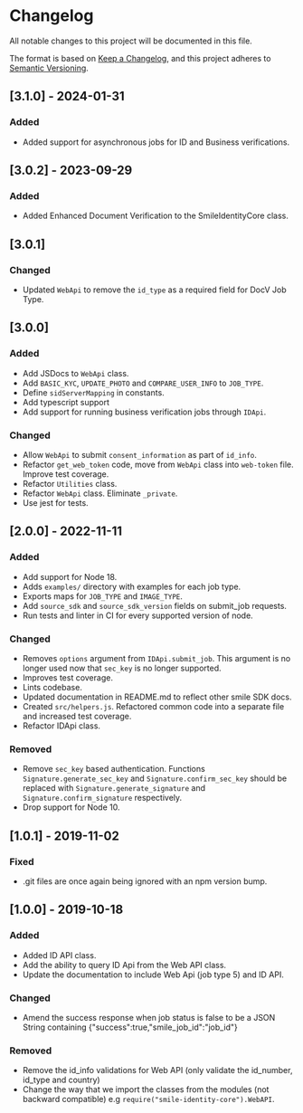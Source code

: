# Changelog

All notable changes to this project will be documented in this file.

The format is based on [Keep a Changelog](https://keepachangelog.com/en/1.0.0/),
and this project adheres to
[Semantic Versioning](https://semver.org/spec/v2.0.0.html).

## [3.1.0] - 2024-01-31

### Added

- Added support for asynchronous jobs for ID and Business verifications.

## [3.0.2] - 2023-09-29

### Added

- Added Enhanced Document Verification to the SmileIdentityCore class.

## [3.0.1]

### Changed

- Updated `WebApi` to remove the `id_type` as a required field for DocV Job
  Type.

## [3.0.0]

### Added

- Add JSDocs to `WebApi` class.
- Add `BASIC_KYC`, `UPDATE_PHOTO` and `COMPARE_USER_INFO` to `JOB_TYPE`.
- Define `sidServerMapping` in constants.
- Add typescript support
- Add support for running business verification jobs through `IDApi`.

### Changed

- Allow `WebApi` to submit `consent_information` as part of `id_info`.
- Refactor `get_web_token` code, move from `WebApi` class into `web-token` file.
  Improve test coverage.
- Refactor `Utilities` class.
- Refactor `WebApi` class. Eliminate `_private`.
- Use jest for tests.

## [2.0.0] - 2022-11-11

### Added

- Add support for Node 18.
- Adds `examples/` directory with examples for each job type.
- Exports maps for `JOB_TYPE` and `IMAGE_TYPE`.
- Add `source_sdk` and `source_sdk_version` fields on submit_job requests.
- Run tests and linter in CI for every supported version of node.

### Changed

- Removes `options` argument from `IDApi.submit_job`. This argument is no longer
  used now that `sec_key` is no longer supported.
- Improves test coverage.
- Lints codebase.
- Updated documentation in README.md to reflect other smile SDK docs.
- Created `src/helpers.js`. Refactored common code into a separate file and
  increased test coverage.
- Refactor IDApi class.

### Removed

- Remove `sec_key` based authentication. Functions `Signature.generate_sec_key`
  and `Signature.confirm_sec_key` should be replaced with
  `Signature.generate_signature` and `Signature.confirm_signature` respectively.
- Drop support for Node 10.

## [1.0.1] - 2019-11-02

### Fixed

- .git files are once again being ignored with an npm version bump.

## [1.0.0] - 2019-10-18

### Added

- Added ID API class.
- Add the ability to query ID Api from the Web API class.
- Update the documentation to include Web Api (job type 5) and ID API.

### Changed

- Amend the success response when job status is false to be a JSON String
  containing {"success":true,"smile_job_id":"job_id"}

### Removed

- Remove the id_info validations for Web API (only validate the id_number,
  id_type and country)
- Change the way that we import the classes from the modules (not backward
  compatible) e.g `require("smile-identity-core").WebAPI`.
